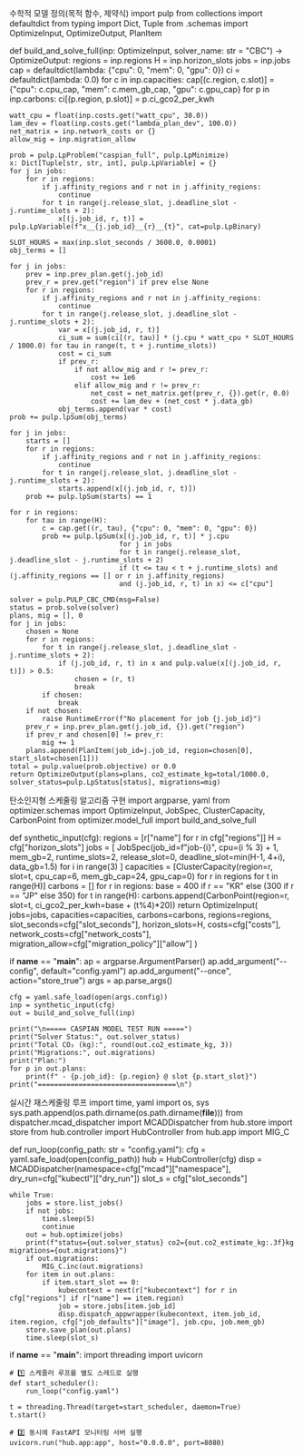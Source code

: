
수학적 모델 정의(목적 함수, 제약식)
import pulp
from collections import defaultdict
from typing import Dict, Tuple
from .schemas import OptimizeInput, OptimizeOutput, PlanItem

def build_and_solve_full(inp: OptimizeInput, solver_name: str = "CBC") -> OptimizeOutput:
    regions = inp.regions
    H = inp.horizon_slots
    jobs = inp.jobs
    cap = defaultdict(lambda: {"cpu": 0, "mem": 0, "gpu": 0})
    ci = defaultdict(lambda: 0.0)
    for c in inp.capacities:
        cap[(c.region, c.slot)] = {"cpu": c.cpu_cap, "mem": c.mem_gb_cap, "gpu": c.gpu_cap}
    for p in inp.carbons:
        ci[(p.region, p.slot)] = p.ci_gco2_per_kwh

    watt_cpu = float(inp.costs.get("watt_cpu", 30.0))
    lam_dev = float(inp.costs.get("lambda_plan_dev", 100.0))
    net_matrix = inp.network_costs or {}
    allow_mig = inp.migration_allow

    prob = pulp.LpProblem("caspian_full", pulp.LpMinimize)
    x: Dict[Tuple[str, str, int], pulp.LpVariable] = {}
    for j in jobs:
        for r in regions:
            if j.affinity_regions and r not in j.affinity_regions:
                continue
            for t in range(j.release_slot, j.deadline_slot - j.runtime_slots + 2):
                x[(j.job_id, r, t)] = pulp.LpVariable(f"x__{j.job_id}__{r}__{t}", cat=pulp.LpBinary)

    SLOT_HOURS = max(inp.slot_seconds / 3600.0, 0.0001)
    obj_terms = []

    for j in jobs:
        prev = inp.prev_plan.get(j.job_id)
        prev_r = prev.get("region") if prev else None
        for r in regions:
            if j.affinity_regions and r not in j.affinity_regions:
                continue
            for t in range(j.release_slot, j.deadline_slot - j.runtime_slots + 2):
                var = x[(j.job_id, r, t)]
                ci_sum = sum(ci[(r, tau)] * (j.cpu * watt_cpu * SLOT_HOURS / 1000.0) for tau in range(t, t + j.runtime_slots))
                cost = ci_sum
                if prev_r:
                    if not allow_mig and r != prev_r:
                        cost += 1e6
                    elif allow_mig and r != prev_r:
                        net_cost = net_matrix.get(prev_r, {}).get(r, 0.0)
                        cost += lam_dev + (net_cost * j.data_gb)
                obj_terms.append(var * cost)
    prob += pulp.lpSum(obj_terms)

    for j in jobs:
        starts = []
        for r in regions:
            if j.affinity_regions and r not in j.affinity_regions:
                continue
            for t in range(j.release_slot, j.deadline_slot - j.runtime_slots + 2):
                starts.append(x[(j.job_id, r, t)])
        prob += pulp.lpSum(starts) == 1

    for r in regions:
        for tau in range(H):
            c = cap.get((r, tau), {"cpu": 0, "mem": 0, "gpu": 0})
            prob += pulp.lpSum(x[(j.job_id, r, t)] * j.cpu
                               for j in jobs
                               for t in range(j.release_slot, j.deadline_slot - j.runtime_slots + 2)
                               if (t <= tau < t + j.runtime_slots) and (j.affinity_regions == [] or r in j.affinity_regions)
                               and (j.job_id, r, t) in x) <= c["cpu"]

    solver = pulp.PULP_CBC_CMD(msg=False)
    status = prob.solve(solver)
    plans, mig = [], 0
    for j in jobs:
        chosen = None
        for r in regions:
            for t in range(j.release_slot, j.deadline_slot - j.runtime_slots + 2):
                if (j.job_id, r, t) in x and pulp.value(x[(j.job_id, r, t)]) > 0.5:
                    chosen = (r, t)
                    break
            if chosen:
                break
        if not chosen:
            raise RuntimeError(f"No placement for job {j.job_id}")
        prev_r = inp.prev_plan.get(j.job_id, {}).get("region")
        if prev_r and chosen[0] != prev_r:
            mig += 1
        plans.append(PlanItem(job_id=j.job_id, region=chosen[0], start_slot=chosen[1]))
    total = pulp.value(prob.objective) or 0.0
    return OptimizeOutput(plans=plans, co2_estimate_kg=total/1000.0, solver_status=pulp.LpStatus[status], migrations=mig)

탄소인지형 스케줄링 알고리즘 구현
import argparse, yaml
from optimizer.schemas import OptimizeInput, JobSpec, ClusterCapacity, CarbonPoint
from optimizer.model_full import build_and_solve_full

def synthetic_input(cfg):
    regions = [r["name"] for r in cfg["regions"]]
    H = cfg["horizon_slots"]
    jobs = [
        JobSpec(job_id=f"job-{i}", cpu=(i % 3) + 1, mem_gb=2, runtime_slots=2,
                release_slot=0, deadline_slot=min(H-1, 4+i), data_gb=1.5)
        for i in range(3)
    ]
    capacities = [ClusterCapacity(region=r, slot=t, cpu_cap=6, mem_gb_cap=24, gpu_cap=0)
                  for r in regions for t in range(H)]
    carbons = []
    for r in regions:
        base = 400 if r == "KR" else (300 if r == "JP" else 350)
        for t in range(H):
            carbons.append(CarbonPoint(region=r, slot=t, ci_gco2_per_kwh=base + (t%4)*20))
    return OptimizeInput(
        jobs=jobs,
        capacities=capacities,
        carbons=carbons,
        regions=regions,
        slot_seconds=cfg["slot_seconds"],
        horizon_slots=H,
        costs=cfg["costs"],
        network_costs=cfg["network_costs"],
        migration_allow=cfg["migration_policy"]["allow"]
    )

if __name__ == "__main__":
    ap = argparse.ArgumentParser()
    ap.add_argument("--config", default="config.yaml")
    ap.add_argument("--once", action="store_true")
    args = ap.parse_args()

    cfg = yaml.safe_load(open(args.config))
    inp = synthetic_input(cfg)
    out = build_and_solve_full(inp)

    print("\n===== CASPIAN MODEL TEST RUN =====")
    print("Solver Status:", out.solver_status)
    print("Total CO₂ (kg):", round(out.co2_estimate_kg, 3))
    print("Migrations:", out.migrations)
    print("Plan:")
    for p in out.plans:
        print(f" - {p.job_id}: {p.region} @ slot {p.start_slot}")
    print("==================================\n")

실시간 재스케줄링 루프
import time, yaml
import os, sys
sys.path.append(os.path.dirname(os.path.dirname(__file__)))
from dispatcher.mcad_dispatcher import MCADDispatcher
from hub.store import store
from hub.controller import HubController
from hub.app import MIG_C

def run_loop(config_path: str = "config.yaml"):
    cfg = yaml.safe_load(open(config_path))
    hub = HubController(cfg)
    disp = MCADDispatcher(namespace=cfg["mcad"]["namespace"], dry_run=cfg["kubectl"]["dry_run"])
    slot_s = cfg["slot_seconds"]

    while True:
        jobs = store.list_jobs()
        if not jobs:
            time.sleep(5)
            continue
        out = hub.optimize(jobs)
        print(f"status={out.solver_status} co2={out.co2_estimate_kg:.3f}kg migrations={out.migrations}")
        if out.migrations:
            MIG_C.inc(out.migrations)
        for item in out.plans:
            if item.start_slot == 0:
                kubecontext = next(r["kubecontext"] for r in cfg["regions"] if r["name"] == item.region)
                job = store.jobs[item.job_id]
                disp.dispatch_appwrapper(kubecontext, item.job_id, item.region, cfg["job_defaults"]["image"], job.cpu, job.mem_gb)
        store.save_plan(out.plans)
        time.sleep(slot_s)

if __name__ == "__main__":
    import threading
    import uvicorn

    # 1️⃣ 스케줄러 루프를 별도 스레드로 실행
    def start_scheduler():
        run_loop("config.yaml")

    t = threading.Thread(target=start_scheduler, daemon=True)
    t.start()

    # 2️⃣ 동시에 FastAPI 모니터링 서버 실행
    uvicorn.run("hub.app:app", host="0.0.0.0", port=8080)
